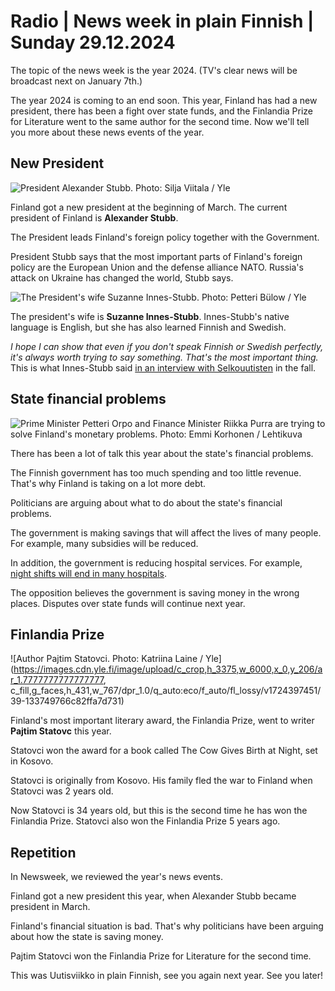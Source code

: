# Radio \| News week in plain Finnish \| Sunday 29.12.2024

The topic of the news week is the year 2024. (TV's clear news will be broadcast next on January 7th.)

The year 2024 is coming to an end soon. This year, Finland has had a new president, there has been a fight over state funds, and the Finlandia Prize for Literature went to the same author for the second time. Now we'll tell you more about these news events of the year.

## New President

![President Alexander Stubb. Photo: Silja Viitala / Yle](https://images.cdn.yle.fi/image/upload/c_crop,h_1674,w_2976,x_0,y_0/ar_1.777777777777777,c_fill,g_faces,h_431,w_767/dpr_1.0/q_auto:eco/f_auto/fl_lossy/v1709308352/39-125209265e1f2aa79b7a)

Finland got a new president at the beginning of March. The current president of Finland is **Alexander Stubb**.

The President leads Finland's foreign policy together with the Government.

President Stubb says that the most important parts of Finland's foreign policy are the European Union and the defense alliance NATO. Russia's attack on Ukraine has changed the world, Stubb says.

![The President's wife Suzanne Innes-Stubb. Photo: Petteri Bülow / Yle](https://images.cdn.yle.fi/image/upload/c_crop,h_3211,w_5710,x_0,y_223/ar_1.777777777777777,c_fill,g_faces,h_431,w_767/dpr_1.0/q_auto:eco/f_auto/fl_lossy/v1728671457/39-136272567096df51d933)

The president's wife is **Suzanne Innes-Stubb**. Innes-Stubb's native language is English, but she has also learned Finnish and Swedish.

*I hope I can show that even if you don't speak Finnish or Swedish perfectly, it's always worth trying to say something. That's the most important thing.* This is what Innes-Stubb said [in an interview with Selkouutisten](https://areena.yle.fi/1-72258105) in the fall.

## State financial problems

![Prime Minister Petteri Orpo and Finance Minister Riikka Purra are trying to solve Finland's monetary problems. Photo: Emmi Korhonen / Lehtikuva](https://images.cdn.yle.fi/image/upload/c_crop,h_2880,w_5120,x_0,y_0/ar_1.7777777777777777,c_fill,g_faces,h_431,w_767/dpr_1.0/q_auto:eco/f_auto/fl_lossy/v1735616023/39-139583367602657265f0)

There has been a lot of talk this year about the state's financial problems.

The Finnish government has too much spending and too little revenue. That's why Finland is taking on a lot more debt.

Politicians are arguing about what to do about the state's financial problems.

The government is making savings that will affect the lives of many people. For example, many subsidies will be reduced.

In addition, the government is reducing hospital services. For example, [night shifts will end in many hospitals](https://yle.fi/a/74-20133073).

The opposition believes the government is saving money in the wrong places. Disputes over state funds will continue next year.

## Finlandia Prize

![Author Pajtim Statovci. Photo: Katriina Laine / Yle](https://images.cdn.yle.fi/image/upload/c_crop,h_3375,w_6000,x_0,y_206/ar_1.7777777777777777, c_fill,g_faces,h_431,w_767/dpr_1.0/q_auto:eco/f_auto/fl_lossy/v1724397451/39-133749766c82ffa7d731)

Finland's most important literary award, the Finlandia Prize, went to writer **Pajtim Statovc** this year.

Statovci won the award for a book called The Cow Gives Birth at Night, set in Kosovo.

Statovci is originally from Kosovo. His family fled the war to Finland when Statovci was 2 years old.

Now Statovci is 34 years old, but this is the second time he has won the Finlandia Prize. Statovci also won the Finlandia Prize 5 years ago.

## Repetition

In Newsweek, we reviewed the year's news events.

Finland got a new president this year, when Alexander Stubb became president in March.

Finland's financial situation is bad. That's why politicians have been arguing about how the state is saving money.

Pajtim Statovci won the Finlandia Prize for Literature for the second time.

This was Uutisviikko in plain Finnish, see you again next year. See you later!


